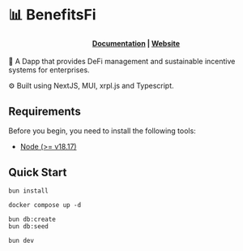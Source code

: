 # 📊 BenefitsFi

<h4 align="center">
  <a href="#">Documentation</a> |
  <a href="#">Website</a>
</h4>

🧪 A Dapp that provides DeFi management and sustainable incentive systems for enterprises.

⚙️ Built using NextJS, MUI, xrpl.js and Typescript.

## Requirements

Before you begin, you need to install the following tools:

- [Node (>= v18.17)](https://nodejs.org/en/download/)

## Quick Start

```
bun install

docker compose up -d

bun db:create
bun db:seed

bun dev
```
